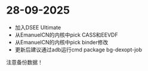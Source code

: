 # 28-09-2025
- 加入DSEE Ultimate
- 从EmanuelCN的内核中pick CASS和EEVDF
- 从EmanuelCN的内核中pick binder修改
- 更新后建议通过adb运行cmd package bg-dexopt-job

注意备份数据！